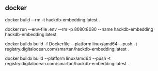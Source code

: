 

## docker 

docker build --rm -t hackdb-embedding:latest .

docker run --env-file .env --rm  -p 8080:8080 --name hackdb-embedding hackdb-embedding:latest 

docker buildx build -f Dockerfile --platform linux/amd64 --push -t registry.digitalocean.com/smartan/hackdb-embedding:latest .

docker buildx build --platform linux/amd64 --push -t registry.digitalocean.com/smartan/hackdb-embedding:latest .